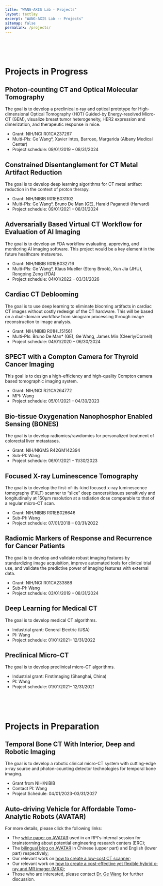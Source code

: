 ```yaml
---
title: "WANG-AXIS Lab - Projects"
layout: textlay
excerpt: "WANG-AXIS Lab -- Projects"
sitemap: false
permalink: /projects/
---
```



<!-- This content will not appear in the rendered Markdown 

# Projects

## Artificial Intelligence / Machine Learning for Tomographic Imaging
*	**2016 [First perspective](https://ieeexplore.ieee.org/document/7733110) on machine learning / deep learning for tomographic imaging**, as a roadmap for the new area of “deep reconstruction” / “Deep imaging” and a basis for the 1st special journal issue on this theme (IEEE Trans. Medical Imaging (TMI)), recognized as 2018 [IEEE Access Featured Article](https://ieeeaccess.ieee.org/featured-articles/deepimaging/)

*	**2017 Top 10 most downloaded articles of Med. Phys.** (Wang G, Kalra M, Orton C: [Machine learning will transform radiology significantly within the next 5 years](https://aapm.onlinelibrary.wiley.com/doi/full/10.1002/mp.12204), Med. Phys. 44:2041-2044; by the end of 2017, it received 1727 downloads)

*	**2018 IEEE TMI featured special issue**: Wang G, Ye JC, Mueller K, Fessler JA: Image Reconstruction Is a New Frontier of Machine Learning — Editorial for the Special Issue “[Machine Learning for Image Reconstruction](https://ieeexplore.ieee.org/document/8359079)”. IEEE TMI, June, 2018

*	**2018 Invited NIH Talks**: “[Large, Public, Multimodal Image Datasets” and “Tomographic Reconstruction with Machine Learning](https://www.nibib.nih.gov/newsevents/meetings-events/artificial-intelligence-medical-imaging-workshop)”, Artificial Intelligence in Medical Imaging Workshop, NIH, Bethesda, MD, Aug. 23, 2018 

*	**2019 Roadmap article in Radiology**: “[A Roadmap for Foundational Research on Artificial Intelligence in Medical Imaging: From the 2018 NIH/RSNA/ACR/The Academy Workshop](https://pubs.rsna.org/doi/10.1148/radiol.2019190613)” by Langlotz CP et al. 

*  **A series of journal papers** on deep neural networks for low-dose, sparse-data, superresolution, and other CT topics, as well as for MRI and other imaging modalities

*	**Strategic partnerships funded by GE and other companies** in the machine learning based imaging areas since 2018; and **AI PhD Mentoring Grant funded by IBM** since 2019

*	**NIH R01 on deep radiomics with Memorial Sloan Kettering, NIH AIP/R01 on deep hybrid imaging with MARS Inc.** (rated Top 1%), funded in 2019, and **NIH R01 on deep cardiac CT with GE and Cornell**, to be funded

*	**Editorial Board Member for the IOP Journal “[Machine Learning: Science step-and-shootTechnology](https://iopscience.iop.org/journal/2632-2153)”**, 2019 

*	**Advisory Board Member of the Cell Journal “[Patterns](https://www.cell.com/patterns/home)”**, which is dedicated to data science and machine learning, 2020 

*	**2019 *Nature Machine Intelligence* Article**: “[Competitive performance of a modularized deep
neural network compared to commercial algorithms for low-dose CT image reconstruction](https://www.nature.com/articles/s42256-019-0057-9)” by Shan HM, Padole A, Homayounieh F, Kruger U, Khera RD, Nitiwarangkul C, Kalra MK, Wang G 

*	**2019 Graduate Course at RPI on Medicine Imaging in the Deep Learning Framework**,
which is the first of its kind in the world (https://ima.umn.edu/2019-2020/SW10.14-
18.19/28288)

*	**Wang G, et al., Textbook “[Machine Learning for Tomographic Imaging](https://iopscience.iop.org/book/978-0-7503-2216-4)” (410 pages), IOP, 2019** (The first and only book in this area, announced in “[Physics World](https://physicsworld.com/a/a-machine-learning-revolution/)”), published in 2019, [Link](https://physicsworld.com/a/machine-learning-for-tomographic-imaging)
-->

<br/>
<br/>
<br/>

# Projects in Progress


## Photon-counting CT and Optical Molecular Tomography

The goal is to develop a preclinical x-ray and optical prototype for High-dimensional Optical Tomography (HOT) Guided-by Energy-resolved Micro-CT (GEM), visualize breast tumor heterogeneity, HER2 expression and dimerization, and therapeutic response in mice.

<!--Photon-counting X-ray and Optical Tomography for Preclinical Cancer Research ABSTRACT Preclinical imaging is a critical tool in cancer research. Since cancer exhibits very complex spatiotemporal features, there is a strong need for the development of novel imaging technologies to characterize cancerous tissues and their microenvironments. For this purpose, multimodal imaging has the best potential to provide anatomical, functional and molecular information concurrently in live and intact animals. Of our primary interest, human epidermal growth factor receptor 2 (HER2) expression has prognostic and predictive values in breast cancer. Currently, therapeutic monoclonal anti-HER2 antibodies that inhibit receptor dimerization are FDA- approved. However, an increasingly more complex view of the role of HER2 in breast cancer has emerged from genome sequencing that highlights the importance of inter- and intra-tumor heterogeneity in therapy resistance. Thus, there is a clear need for a non-invasive preclinical imaging modality that is capable of monitoring the interplay between HER2 receptor expression level, targeted drug delivery, and tumor response. The overall goal of this project is to develop a hybrid x-ray and optical prototype for High-dimensional Optical Tomography (HOT) Guided-by Energy-resolved Micro-CT (GEM), visualize and quantitate breast tumor heterogeneity, HER2 expression and dimerization, and therapeutic response in preclinical models. On the x- ray side, photon-counting micro-CT records individual x-ray photons and their energy levels, and enables chemically-specific material decomposition. As a result, a mouse anatomy can be represented in terms of water, lipid, bone, Calcium, Iodine, and Gadolinium. On the optical side, optical molecular tomography maps the distribution of functional biomarkers and molecular probes. Of great importance to targeted therapy, with in vivo Macroscopy Fluorescence Lifetime Förster Resonance Energy Transfer (MFLI-FRET) imaging, our recent results demonstrate that quantitative MFLI-FRET signals correlate strongly with intracellular drug delivery at the pathological site as validated via ex vivo immunohistochemistry analysis. Synergistically, basis materials resolved with photon-counting micro-CT can be related to unique optical properties, and used to correct a heterogeneous optical background for quantitative optical molecular tomography. Furthermore, contrast- enhanced micro-CT can identify regions of interest to regularize optical molecular tomography. The specific aims are to (1) prototype a hybrid HOTGEM system for comprehensive and synergistic x-ray and optical imaging, (2) develop joint methods for image reconstruction from datasets in multi-contrasts collected with the HOTGEM system, and (3) characterize breast cancer in xenograft systems with varying levels of HER2 and HER2-activating mutations using the HOTGEM system. Upon completion, the proposed HOTGEM system will have been validated to offer 50µm x-ray resolution for material decomposition and 100µm optical resolution for target localization in co-registration within 30 minutes for each hybrid in vivo scan, demonstrated to be a breakthrough for tomographic HER2 imaging, and ready for technology transfer and commercial translation.-->

* Grant: NIH/NCI R01CA237267 
* Multi-PIs: Ge Wang\*, Xavier Intes, Barroso, Margarida (Albany Medical Center)
* Project schedule: 09/01/2019 – 08/31/2024


## Constrained Disentanglement for CT Metal Artifact Reduction

The goal is to develop deep learning algorithms for CT metal artifact reduction in the context of proton therapy.

<!--The World Health Organization reported that cancer is the second leading cause of death globally and is re- sponsible for 9.6 million deaths in 2018. Approximately 50% of all cancer patients receive radiation therapy (RT). Many of them have metal implants, which induce image artifacts in the treatment planning CT images and compromise or preclude treatment in an estimated 15% of all radiation therapy patients. Despite extensive CT metal artifact reduction (MAR) research it remains one of the long-standing challenges in the CT field, without a clinically satisfactory solution. The overall goal of this project is to develop cutting-edge deep learning imaging methods and software solutions for commercial CT scanners to eliminate CT metal artifacts in general and improve RT in particular. We propose a three-pronged approach to systematically tackle this challenge in three specific aims: (1) adversarial learning techniques for estimation of sinogram missing data and metal traces; (2) constrained disentanglement (CODE) networks to remove CT image artifacts during image reconstruction, through post-processing, and in both data and image domains; and (3) systematic evaluation of our proposed CT MAR techniques and clinical translation into robust RT planning methods to maximize the RT treatment planning accuracy and thus improve patient outcomes. Our synergistic track records in CT MAR research, especially with deep imaging methods over the past three years, promises an unprecedented opportunity for a brand-new solution to CT MAR. For the first time we will integrate contemporary AI innovations in data preprocessing, image reconstruction, post-processing, observer studies and treatment planning synergistically in a unified data-driven framework, positioning this project uniquely to eliminate metal artifacts and their complications in radiation therapy. This project will be pursued through the long-term academic-industrial partnership among Dr. Ge Wang at Ren- sselaer Polytechnic Institute (RPI), Dr. Bruno De Man at GE Research Center (GRC), and Dr. Harald Paganetti at Massachusetts General Hospital (MGH). While our teams will collaborate closely through the whole project, GRC has a history of CT research and translation, including direct raw data processing, and will focus on Aim 1. RPI is a pioneering group in tomographic reconstruction, especially deep-learning-based CT imaging, and will lead Aim 2. The MGH team is at the forefront of radiation therapy research and will be responsible for Aim 3. Upon completion of this project, we will have redefined the state of the art of CT MAR, largely eliminating CT metal artifacts and substantially improving radiation therapy planning and delivery accuracy. With the above-proposed networks for CT MAR, metal artifacts will have been basically eliminated, targeting residual errors <10 HU for photon and proton therapy planning, with the goal of reducing the clinical diametric error to ±3% and the proton range error due to metal artifacts to <2mm. Since our approach is software-based and open-source, the path for technology transfer and clinical translation is clearly defined, as well tested before.-->

* Grant: NIH/NIBIB R01EB031102
* Multi-PIs: Ge Wang\*, Bruno De Man (GE), Harald Paganetti (Harvard)
* Project schedule: 09/01/2021 – 08/31/2024



## Adversarially Based Virtual CT Workflow for Evaluation of AI Imaging

The goal is to develop an FDA workflow evaluating, approving, and monitoring AI imaging software. This project would be a key element in the future healthcare metaverse.

<!--Adversarially Based Virtual CT Workflow for Evaluation of AI in Medical Imaging ABSTRACT Over the past several years, artificial intelligence (AI) and machine learning (ML), especially deep learning (DL), has been the most prominent direction of tomographic research, commercial development, clinical translation, and FDA evaluation. Recently, it has become widely recognized that deep neural networks often have generalizability issues and are vulnerable to adversarial attacks, deliberate or unintentional. This critical challenge must be addressed to optimize the performance of deep neural networks in medical applications. In January this year, FDA published an action plan for furthering the oversight for AI/DL-based software as medical devices (SaMDs). One major action underlined in the plan is “regulatory science methods related to algorithm bias and robustness”. The significance of ensuring the safety and effectiveness of AI/DL-based SaMDs cannot be overestimated since AI is expected to play a critical role in the future of medicine. In this context, the overall goal of this academic-FDA partnership R01 project is to generate diverse training and challenging testing datasets of low-dose CT (LDCT) scans, prototype a virtual CT workflow, and establish an evaluation methodology for AI-based imaging products to support FDA marketing authorization. The technical innovation lies in cutting-edge DL methods empowered by (a) adversarial learning to generate anatomically and pathologically representative features in the human chest; (b) adversarial attacking to probe the virtual CT workflow in individual steps and its entirety; and (c) systematic evaluation methods to better characterize and predict the clinical performance of AI-based imaging products. In contrast to other CT simulation pipelines, our Adversarially Based CT (ABC) platform relies on adversarial learning to ensure diversity and realism of the simulated data and images and improve the generalizability of deep networks, and utilizes adversarial samples to probe the ABC workflow to address the robustness of deep networks. The overarching hypothesis is that adversarial learning and attacking methods are powerful to deliver high- quality datasets for AI-based imaging research and performance evaluation. The specific aims are: (1) diverse patient modeling (SBU), (2) virtual CT scanning (UTSW), (3) deep CT imaging (RPI), (4) virtual workflow validation (FDA), and (5) ABC system dissemination (RPI-SBU-UTSW-FDA). In this project, generative adversarial learning will play an instrumental role in generating features of clinical semantics. Also, adversarial samples will be produced in both sinogram and image domains. In these complementary ways, AI-based imaging products can be efficiently evaluated for not only accuracy but also generalizability and robustness. Upon completion, our ABC workflow/platform will be made publicly available and readily extendable to other imaging modalities and other diseases. This ABC system will be shared through the FDA’s Catalog of Regulatory Science Tools, and uniquely well positioned to greatly facilitate the development, assessment and translation of emerging AI-based imaging products.-->


* Grant: NIH/NIBIB R01EB032716
* Multi-PIs: Ge Wang\*, Klaus Mueller (Stony Brook), Xun Jia (JHU), Rongping Zeng (FDA)
* Project schedule: 04/01/2022 – 03/31/2026


## Cardiac CT Deblooming 

The goal is to use deep learning to eliminate blooming artifacts in cardiac CT images without costly redesign of the CT hardware. This will be based on a dual-domain workflow from sinogram processing through image reconstruction to image analysis.

<!--Coronary artery disease (CAD) is the most common type of heart disease, killing over 370,000 Americans annu- ally2. Cardiac CT is a safe, accurate, non-invasive method widely employed for diagnosis of CAD and planning therapeutic interventions. With the current CT technology, calcium blooming artifacts severely limit the accuracy of coronary stenosis assessment. Similarly, stent blooming artifacts lead to overestimation of in-stent restenosis. As a result, many coronary CT angiography (CCTA) scans are non-diagnostic and result in patients receiving costly and invasive coronary angiography (ICA) procedures. Based on extensive feasibility results, the goal of this project is to use deep learning innovations to fundamen- tally eliminate blooming artifacts without costly redesign of the CT hardware. A consortium between GE Re- search, Rensselaer Polytechnic Institute and Weill Cornell Medicine will develop dedicated imaging protocols and machine learning methods to avoid or minimize blooming artifacts and evaluate the clinical impact of the proposed solutions. In Aim 1, the CT scan protocol will be optimized and paired with deep learning reconstruc- tion and post-processing algorithms to generate high-resolution CT images and prevent blooming artifacts. In Aim 2, image-domain and raw-data-domain deep learning processing algorithms will be developed to correct for residual blooming. After successful demonstration of the proposed methods on phantom scans and emulated clinical datasets, in Aim 3 the proposed CT methods will be clinically demonstrated and optimized based on 100 patients with coronary artery disease, using intravascular ultrasound as the ground-truth reference. At the end of the project, we will have demonstrated and publicly disseminated a systematic methodology to essentially remove blooming artifacts in cardiac CT without a costly hardware upgrade. This will be another suc- cess of deep learning, enabling accurate coronary stenosis assessment and eliminating many unnecessary diag- nostic catheterizations.-->

* Grant: NIH/NIBIB R01HL151561
* Multi-PIs: Bruno De Man\* (GE), Ge Wang, James Min (Cleerly/Cornell)
* Project schedule: 04/01/2020 – 06/30/2024


## SPECT with a Compton Camera for Thyroid Cancer Imaging

This goal is to design a high-efficiency and high-quality Compton camera based tomographic imaging system.

<!--SPECT with a Compton Camera for Thyroid Cancer Imaging ABSTRACT The thyroid gland is butterfly-shaped in the lower front of the neck, and secretes hormones for normal biological functions. The incidence of thyroid nodules increases with age, involving more than half of the population. Thyroid cancer is the most common type of endocrine-related cancer and the most common cancer in young women, with over 50K new cases per year in the United States. To detect and treat thyroid cancer, it is desired to characterize the nodule accurately. Currently, single photon emission computed tomography (SPECT) and computed tomography (CT) are used with radioiodine scintigraphy to evaluate patients with thyroid cancer. The gamma camera for SPECT contains a mechanical collimator that greatly compromises dose efficiency and limits diagnostic sensitivity. Fortunately, the Compton camera is emerging as an ideal approach for mapping the distribution of radiopharmaceuticals inside the thyroid. It is because the Compton camera requires no mechanical collimation and in principle rejects no gamma ray photon. Hence, radiation dose will be reduced by orders of magnitude in screening and follow-up scans of patients. In this R21 project, we will design a high-efficiency and high-quality tomographic imaging system with a Compton camera dedicated to thyroid cancer imaging, and develop an associated software package for Compton scattering based SPECT imaging. The major innovation lies in the deep learning empowered image reconstruction and the Timepix3-based Compton camera for thyroid cancer imaging. The proposed techniques help reduce radiation dose dramatically, improve the imaging speed, and enhance image quality and diagnostic performance, having a great potential for clinical translation. The three specific aims are defined as follows: (1) a Monte Carlo simulator will be developed for gamma ray Compton data synthesis; (b) deep reconstruction algorithms will be developed for Compton camera based SPECT, and (c) a SPECT system will be designed in numerical simulation and phantom experiments for ultra-low-dose thyroid imaging. Upon the completion of this project, the simulation and reconstruction software tools should have been developed for tomographic imaging of the radiotracer distribution in the human thyroid, and a point of care (POC) SPECT system will have been designed with the Compton camera and experimentally verified for a superior diagnostic performance at an ultra-low dose. The synergy among the deep learning techniques and the cutting-edge Timepix3 camera will have been demonstrated for a follow-up R01 proposal.-->

* Grant: NIH/NCI R21CA264772
* MPI: Wang
* Project schedule: 05/01/2021 – 04/30/2023



## Bio-tissue Oxygenation Nanophosphor Enabled Sensing (BONES)

The goal is to develop radiomics/rawdiomics for personalized treatment of colorectal liver metastases.

* Grant: NIH/NIGMS R42GM142394
* Sub-PI: Wang
* Project schedule: 06/01/2021 – 11/30/2023



## Focused X-ray Luminescence Tomography

The goal is to develop the first-of-its-kind focused x-ray luminescence tomography (FXLT) scanner to “slice” deep cancers/tissues sensitively and longitudinally at 150μm resolution at a radiation dose comparable to that of a regular micro-CT scan.

* Grant: NIH/NIBIB R01EB026646 
* Sub-PI: Wang
* Project schedule: 07/01/2018 – 03/31/2022



## Radiomic Markers of Response and Recurrence for Cancer Patients

The goal is to develop and validate robust imaging features by standardizing image acquisition, improve automated tools for clinical trial use, and validate the predictive power of imaging features with external data.

* Grant: NIH/NCI R01CA233888
* Sub-PI: Wang
* Project schedule: 03/01/2019 – 08/31/2024


## Deep Learning for Medical CT

The goal is to develop medical CT algorithms.

* Industrial grant: General Electric (USA)
* PI: Wang
* Project schedule: 01/01/2021– 12/31/2022


## Preclinical Micro-CT

The goal is to develop preclinical micro-CT algorithms.

* Industrial grant: FirstImaging (Shanghai, China)
* PI: Wang
* Project schedule: 01/01/2021– 12/31/2021


<br/>
<br/>
<br/>



# Projects in Preparation


## Temporal Bone CT With Interior, Deep and Robotic Imaging

The goal is to develop a robotic clinical micro-CT system with cutting-edge x-ray source and photon-counting detector technologies for temporal bone imaging.

* Grant from NIH/NIBIB
* Contact PI: Wang
* Project Schedule: 04/01/2023-03/31/2027


## Auto-driving Vehicle for Affordable Tomo-Analytic Robots (AVATAR)

<!--Given unprecedented progresses in the engineering field over the past decade or so, the development of AVATAR is timely to integrate cutting-edge machine learning, auto-driving, medical imaging, robot, computer vision, virtual/mixed reality, high-performance computing, and internet technologies, and change the landscape of the imaging world. This is particularly helpful for cancer screening, diagnosis, and follow-up in underdeveloped countries. We are open to collaborate with those who are interested to address the healthcare needs in low-middle income countries (LMIC).-->

For more details, please click the following links:

*	The [white paper on AVATAR](http://biotech.rpi.edu/sites/default/files/AVATAR-RPI.pdf) used in an RPI's internal session for brainstorming about potential engineering research centers (ERC);
*	The [bilingual blog on AVATAR](https://mp.weixin.qq.com/s/dsZnqY-CeDYn1uBrZAFIXw) in Chinese (upper part) and English (lower part) respectively;
*	Our relevant work on [how to create a low-cost CT scanner](http://live.iop-pp01.agh.sleek.net/2015/01/28/how-to-create-a-low-cost-ct-scanner/);
*	Our relevant work on [how to create a cost-effective yet flexible hybrid x-ray and MR imager (MRX)](https://ieeexplore.ieee.org/document/7779075/);
*	Those who are interested, please contact [Dr. Ge Wang](http://biotech.rpi.edu/centers/bic/people/faculty/ge-wang) for further discussion.


<br/>
<br/>
<br/>


<!-- This content will not appear in the rendered Markdown 

# Projects (Completed)

## Cone-beam Spiral CT 

*	CT plays a central role in imaging, mainly achieved with spiral/helical cone-beam/multi-slice scanning. Ge Wang pioneered the first spiral cone-beam CT algorithms in 1991, has systematically working  on this topic with major and lasting impacts, and been recognized as Fellow of National Academy of Inventors. There are > 100M medical scans yearly, with a majority in the [spiral/helical cone-beam/multi-slice scanning mode](http://www.rdmag.com/award-winners/2014/08/flattening-yields-faster-ct) . Also, there are over 500-million [spiral cone-beam/multi-slice airport CT scans](http://www.dhs.gov/blog/2014/01/24/tsa-blog-year-review-2013). [Spiral cone-beam CT methods](http://iopscience.iop.org/0031-9155/52/6/R01) have been extensively studied since 1991 (~2-million Google hits under alternative phrases) to solve this "long object problem" (longitudinal data truncation). 


## Fan-beam Spiral CT (Simpler/special case of cone-beam spiral CT)
*	A series of publications (1994-1997) establishing the superiority of spiral/helical fan-beam CT over the step-and-shoot scan mode that had been popular since the advent of CT. Our work was remarked in an editorial as “the state of the art in spiral CT” (Kalender, Radiology 197:578-580, 1995), having played a significant role in accelerating the transition into the spiral CT era.



## Interior Tomography & Omni-Tomography
*	[Breakthrough papers on interior tomography](http://iopscience.iop.org/0031-9155/58/16/R161) to solve the long-standing “interior problem” (transverse data truncation) (2007-2013), with major practical benefits .
*	General interior tomography as a guiding principle that enables omni-tomography (2011) (“all-in-one”) to acquire different datasets (“all-at-once”), with simultaneous CT-MRI and simultaneous CT-SPECT as examples [[ref1](http://iopscience.iop.org/0031-9155/58/16/R161), [ref2](http://medicalphysicsweb.org/cws/article/opinion/51026), [ref3](http://spectrum.ieee.org/biomedical/imaging/path-found-to-a-combined-mri-and-ct-scanner)]


## Bioluminescence Tomography & Luminescence Tomography
*	[Initial papers](http://www.nature.com/nbt/journal/v23/n3/pdf/nbt1074.pdf) on bioluminescence tomography (BLT) (2004), featured in Nature Biotechnology .
*	X-ray micro-modulated luminescence tomography (XMLT) (2014) as a new approach for microscopic imaging via combination of x-ray focusing and x-ray-induced luminescence emission.


## Bibliometrics
*	[Axiomatic index (A-index)](http://www.ncbi.nlm.nih.gov/pubmed/23720314) for quantification of individual academic credits to improve h- and other indices. This methodology was featured in [PNAS](http://www.pnas.org/content/110/24/9615.extract), and used by [AMiner](http://arnetminer.org). Its application in assessing any NIH review bias was reported in [Nature](http://www.nature.com/news/seven-days-1-7-february-2013-1.12364) and [Science](http://news.sciencemag.org/scienceinsider/2013/02/new-analysis-challenges-study-su.html).

-->



